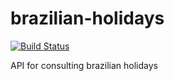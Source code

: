 # brazilian-holidays

[![Build Status](https://travis-ci.org/thiamsantos/brazilian-holidays.svg?branch=master)](https://travis-ci.org/thiamsantos/brazilian-holidays)

API for consulting brazilian holidays
